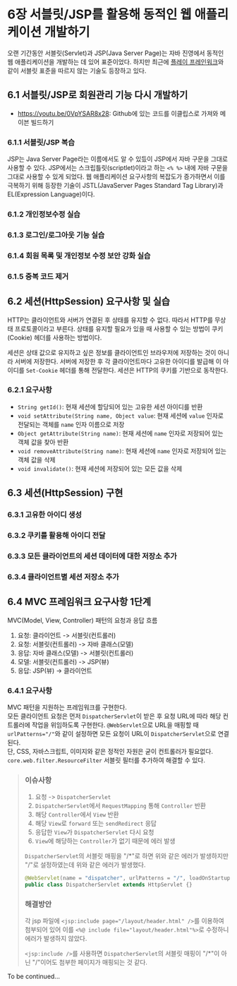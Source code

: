 # 6장 서블릿/JSP를 활용해 동적인 웹 애플리케이션 개발하기

오랜 기간동안 서블릿(Servlet)과 JSP(Java Server Page)는 자바 진영에서 동적인 웹 애플리케이션을 개발하는 데 있어 표준이었다.
하지만 최근에 [플레이 프레인워크](https://www.playframework.com)와 같이 서블릿 표준을 따르지 않는 기술도 등장하고 있다.

## 6.1 서블릿/JSP로 회원관리 기능 다시 개발하기

- https://youtu.be/0VpYSAR8x28: Github에 있는 코드를 이클립스로 가져와 메이븐 빌드하기

### 6.1.1 서블릿/JSP 복습

JSP는 Java Server Page라는 이름에서도 알 수 있듰이 JSP에서 자바 구문을 그대로 사용할 수 있다.
JSP에서는 스크립틀릿(scriptlet)이라고 하는 `<% %>` 내에 자바 구문을 그대로 사용할 수 있게 되었다.
웹 애플리케이션 요구사항의 복잡도가 증가하면서 이를 극복하기 위해 등장한 기술이 JSTL(JavaServer Pages Standard Tag Library)과 EL(Expression Language)이다.

### 6.1.2 개인정보수정 실습

### 6.1.3 로그인/로그아웃 기능 실습

### 6.1.4 회원 목록 및 개인정보 수정 보안 강화 실습

### 6.1.5 중복 코드 제거

## 6.2 세션(HttpSession) 요구사항 및 실습

HTTP는 클라이언트와 서버가 연결된 후 상태를 유지할 수 없다.
따라서 HTTP를 무상태 프로토콜이라고 부른다.
상태를 유지할 필요가 있을 때 사용할 수 있는 방법이 쿠키(Cookie) 헤더를 사용하는 방법이다.

세션은 상태 값으로 유지하고 싶은 정보를 클라이언트인 브라우저에 저장하는 것이 아니라 서버에 저장한다.
서버에 저장한 후 각 클라이언트마다 고유한 아이디를 발급해 이 아이디를 `Set-Cookie` 헤더를 통해 전달한다.
세션은 HTTP의 쿠키를 기반으로 동작한다.

### 6.2.1 요구사항

- `String getId()`: 현재 세션에 할당되어 있는 고유한 세션 아이디를 반환
- `void setAttribute(String name, Object value`: 현재 세션에 `value` 인자로 전달되는 객체를 `name` 인자 이름으로 저장
- `Object getAttribute(String name)`: 현재 세션에 `name` 인자로 저장되어 있는 객체 값을 찾아 반환
- `void removeAttribute(String name)`: 현재 세션에 `name` 인자로 저장되어 있는 객체 값을 삭제
- `void invalidate()`: 현재 세션에 저장되어 있는 모든 값을 삭제

## 6.3 세션(HttpSession) 구현

### 6.3.1 고유한 아이디 생성

### 6.3.2 쿠키를 활용해 아이디 전달

### 6.3.3 모든 클라이언트의 세션 데이터에 대한 저장소 추가

### 6.3.4 클라이언트별 세션 저장소 추가

## 6.4 MVC 프레임워크 요구사항 1단계

MVC(Model, View, Controller) 패턴의 요청과 응답 흐름
1. 요청: 클라이언트 -> 서블릿(컨트롤러)
2. 요청: 서블릿(컨트롤러) -> 자바 클래스(모델)
3. 응답: 자바 클래스(모델) -> 서블릿(컨트롤러)
4. 모델: 서블릿(컨트롤러) -> JSP(뷰)
5. 응답: JSP(뷰) -> 클라이언트

### 6.4.1 요구사항

MVC 패턴을 지원하는 프레임워크를 구현한다.  
모든 클라이언트 요청은 먼저 `DispatcherServlet`이 받은 후 요청 URL에 따라 해당 컨트롤러에 작업을 위임하도록 구현한다.
`@WebServlet`으로 URL을 매핑할 때 `urlPatterns="/"`와 같이 설정하면 모든 요청이 URL이 `DispatcherServlet`으로 연결된다.  
단, CSS, 자바스크립트, 이미지와 같은 정적인 자원은 굳이 컨트롤러가 필요없다.
`core.web.filter.ResourceFilter` 서블릿 필터를 추가하여 해결할 수 있다.
 
> ### 이슈사항
> 1. 요청 -> `DispatcherServlet`
> 2. `DispatcherServlet`에서 `RequestMapping` 통해 `Controller` 반환
> 3. 해당 `Controller`에서 `View` 반환
> 4. 해당 `View`로 `forward` 또는 `sendRedirect` 응답
> 5. 응답한 `View`가 `DispatcherServlet` 다시 요청
> 6. `View`에 해당하는 `Controller`가 없기 때문에 에러 발생
>
> `DispatcherServlet`의 서블릿 매핑을 "/*"로 하면 위와 같은 에러가 발생하지만 "/"로 설정하였는데 위와 같은 에러가 발생했다.
>
> ```java
> @WebServlet(name = "dispatcher", urlPatterns = "/", loadOnStartup = 1)
> public class DispatcherServlet extends HttpServlet {}
> ```
> ### 해결방안
> 각 jsp 파일에 `<jsp:include page="/layout/header.html" />`를 이용하여 첨부되어 있어 이를 `<%@ include file="layout/header.html"%>`로 수정하니 에러가 발생하지 않았다. 
> 
> `<jsp:include />`를 사용하면 `DispatcherServlet`의 서블릿 매핑이 "/*"이 아닌 "/"이어도 첨부한 페이지가 매핑되는 것 같다.



To be continued...